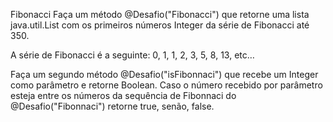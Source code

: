Fibonacci
Faça um método @Desafio("Fibonacci") que retorne uma lista java.util.List com os primeiros números Integer da série de Fibonacci até 350.

A série de Fibonacci é a seguinte: 0, 1, 1, 2, 3, 5, 8, 13, etc…

Faça um segundo método @Desafio("isFibonnaci") que recebe um Integer como parâmetro e retorne Boolean. 
Caso o número recebido por parâmetro esteja entre os números da sequência de Fibonnaci do @Desafio("Fibonnaci") retorne true, senão, false.
